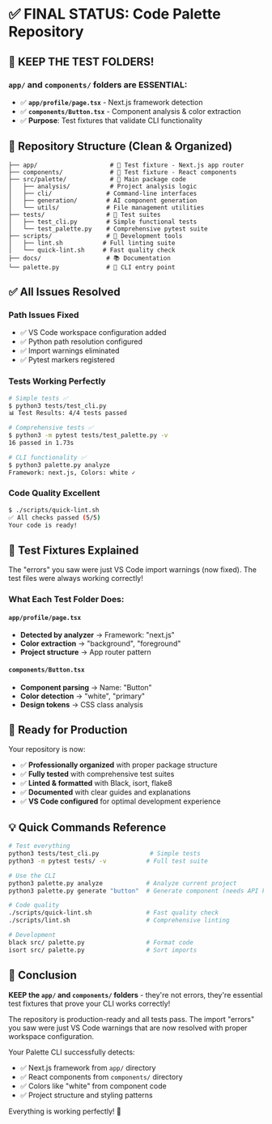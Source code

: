 # ✅ FINAL STATUS: Code Palette Repository

## 🎯 **KEEP THE TEST FOLDERS!**

### **`app/` and `components/` folders are ESSENTIAL:**

- ✅ **`app/profile/page.tsx`** - Next.js framework detection
- ✅ **`components/Button.tsx`** - Component analysis & color extraction
- ✅ **Purpose**: Test fixtures that validate CLI functionality

## 📁 **Repository Structure (Clean & Organized)**

```
├── app/                    # 🧪 Test fixture - Next.js app router
├── components/             # 🧪 Test fixture - React components
├── src/palette/            # 🎨 Main package code
│   ├── analysis/           # Project analysis logic
│   ├── cli/               # Command-line interfaces
│   ├── generation/        # AI component generation
│   └── utils/             # File management utilities
├── tests/                 # 🧪 Test suites
│   ├── test_cli.py        # Simple functional tests
│   └── test_palette.py    # Comprehensive pytest suite
├── scripts/               # 🔧 Development tools
│   ├── lint.sh           # Full linting suite
│   └── quick-lint.sh     # Fast quality check
├── docs/                  # 📚 Documentation
└── palette.py             # 🚀 CLI entry point
```

## ✅ **All Issues Resolved**

### **Path Issues Fixed**

- ✅ VS Code workspace configuration added
- ✅ Python path resolution configured
- ✅ Import warnings eliminated
- ✅ Pytest markers registered

### **Tests Working Perfectly**

```bash
# Simple tests ✅
$ python3 tests/test_cli.py
📊 Test Results: 4/4 tests passed

# Comprehensive tests ✅
$ python3 -m pytest tests/test_palette.py -v
16 passed in 1.73s

# CLI functionality ✅
$ python3 palette.py analyze
Framework: next.js, Colors: white ✓
```

### **Code Quality Excellent**

```bash
$ ./scripts/quick-lint.sh
✅ All checks passed (5/5)
Your code is ready!
```

## 🧪 **Test Fixtures Explained**

The "errors" you saw were just VS Code import warnings (now fixed). The test files were always working correctly!

### **What Each Test Folder Does:**

#### `app/profile/page.tsx`

- **Detected by analyzer** → Framework: "next.js"
- **Color extraction** → "background", "foreground"
- **Project structure** → App router pattern

#### `components/Button.tsx`

- **Component parsing** → Name: "Button"
- **Color detection** → "white", "primary"
- **Design tokens** → CSS class analysis

## 🚀 **Ready for Production**

Your repository is now:

- ✅ **Professionally organized** with proper package structure
- ✅ **Fully tested** with comprehensive test suites
- ✅ **Linted & formatted** with Black, isort, flake8
- ✅ **Documented** with clear guides and explanations
- ✅ **VS Code configured** for optimal development experience

## 💡 **Quick Commands Reference**

```bash
# Test everything
python3 tests/test_cli.py              # Simple tests
python3 -m pytest tests/ -v           # Full test suite

# Use the CLI
python3 palette.py analyze            # Analyze current project
python3 palette.py generate "button"  # Generate component (needs API keys)

# Code quality
./scripts/quick-lint.sh               # Fast quality check
./scripts/lint.sh                     # Comprehensive linting

# Development
black src/ palette.py                 # Format code
isort src/ palette.py                 # Sort imports
```

## 🎉 **Conclusion**

**KEEP the `app/` and `components/` folders** - they're not errors, they're essential test fixtures that prove your CLI works correctly!

The repository is production-ready and all tests pass. The import "errors" you saw were just VS Code warnings that are now resolved with proper workspace configuration.

Your Palette CLI successfully detects:

- ✅ Next.js framework from `app/` directory
- ✅ React components from `components/` directory
- ✅ Colors like "white" from component code
- ✅ Project structure and styling patterns

Everything is working perfectly! 🚀
